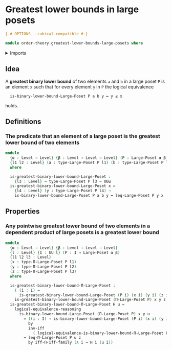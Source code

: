 # Greatest lower bounds in large posets

```agda
{-# OPTIONS --cubical-compatible #-}

module order-theory.greatest-lower-bounds-large-posets where
```

<details><summary>Imports</summary>

```agda
open import foundation.logical-equivalences
open import foundation.universe-levels

open import order-theory.dependent-products-large-posets
open import order-theory.large-posets
open import order-theory.lower-bounds-large-posets
```

</details>

## Idea

A **greatest binary lower bound** of two elements `a` and `b` in a large poset
`P` is an element `x` such that for every element `y` in `P` the logical
equivalence

```text
  is-binary-lower-bound-Large-Poset P a b y ↔ y ≤ x
```

holds.

## Definitions

### The predicate that an element of a large poset is the greatest lower bound of two elements

```agda
module _
  {α : Level → Level} {β : Level → Level → Level} (P : Large-Poset α β)
  {l1 l2 : Level} (a : type-Large-Poset P l1) (b : type-Large-Poset P l2)
  where

  is-greatest-binary-lower-bound-Large-Poset :
    {l3 : Level} → type-Large-Poset P l3 → UUω
  is-greatest-binary-lower-bound-Large-Poset x =
    {l4 : Level} (y : type-Large-Poset P l4) →
    is-binary-lower-bound-Large-Poset P a b y ↔ leq-Large-Poset P y x
```

## Properties

### Any pointwise greatest lower bound of two elements in a dependent product of large posets is a greatest lower bound

```agda
module _
  {α : Level → Level} {β : Level → Level → Level}
  {l : Level} {I : UU l} (P : I → Large-Poset α β)
  {l1 l2 l3 : Level}
  (x : type-Π-Large-Poset P l1)
  (y : type-Π-Large-Poset P l2)
  (z : type-Π-Large-Poset P l3)
  where

  is-greatest-binary-lower-bound-Π-Large-Poset :
    ( (i : I) →
      is-greatest-binary-lower-bound-Large-Poset (P i) (x i) (y i) (z i)) →
    is-greatest-binary-lower-bound-Large-Poset (Π-Large-Poset P) x y z
  is-greatest-binary-lower-bound-Π-Large-Poset H u =
    logical-equivalence-reasoning
      is-binary-lower-bound-Large-Poset (Π-Large-Poset P) x y u
        ↔ ((i : I) → is-binary-lower-bound-Large-Poset (P i) (x i) (y i) (u i))
          by
          inv-iff
            ( logical-equivalence-is-binary-lower-bound-Π-Large-Poset P x y u)
        ↔ leq-Π-Large-Poset P u z
          by iff-Π-iff-family (λ i → H i (u i))
```
